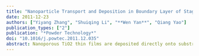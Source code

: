 ```yaml
---
title: "Nanoparticle Transport and Deposition in Boundary Layer of Stagnation-Point Premixed Flames"
date: 2011-12-23
authors: ["Yiyang Zhang", "Shuiqing Li", "**Wen Yan**", "Qiang Yao"]
publication_types: ["2"]
publication: "*Powder Technology*"
doi: "10.1016/j.powtec.2011.12.035"
abstract: Nanoporous TiO2 thin films are deposited directly onto substrates by a one-step stagnation flame synthesis with organometallic precursors. The deposition mechanism in the stagnation-point boundary layer is intensively studied. For the first time, the radial profile of nanoparticle deposition flux is measured using a novel method of concentric collecting rings, which exhibits similar trend with the heat flux profile of stagnation-point flows. Then, we develop the mathematical model of nanoparticle transport and deposition in the stagnation-point boundary layer for further clarifying experimental results, especially the effects of substrate temperatures and in-situ produced particle sizes. Both thermophoresis in an inner part of boundary layer and thermal compression/expansion of the gas phase are found to play important roles in determining the deposition flux. The contribution of Brownian diffusion, determined by a thermophoretic Peclet number, is inappreciable compared to thermophoresis until particle diameter is as small as 2 nm. The results in this work support a conclusion of size-independence of the thermophoretic velocity, implying that the rigid-body collision assumption of Waldmann's formula is not accurate for small particles especially less than 10 nm. This study can be generally applied to other deposition techniques of thin films.
---
```


